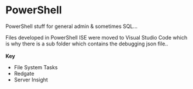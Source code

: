 # PowerShell
PowerShell stuff for general admin & sometimes SQL...

Files developed in PowerShell ISE were moved to Visual Studio Code which is why there is a sub folder which contains the debugging json file..
<br><br>
<b>Key</b>
* File System Tasks
* Redgate
* Server Insight
